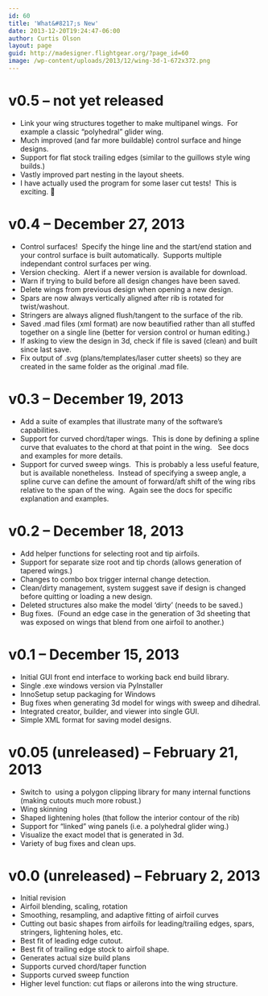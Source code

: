 ```yaml
---
id: 60
title: 'What&#8217;s New'
date: 2013-12-20T19:24:47-06:00
author: Curtis Olson
layout: page
guid: http://madesigner.flightgear.org/?page_id=60
image: /wp-content/uploads/2013/12/wing-3d-1-672x372.png
---
```

# v0.5 &#8211; not yet released

  * Link your wing structures together to make multipanel wings.  For example a classic &#8220;polyhedral&#8221; glider wing.
  * Much improved (and far more buildable) control surface and hinge designs.
  * Support for flat stock trailing edges (similar to the guillows style wing builds.)
  * Vastly improved part nesting in the layout sheets.
  * I have actually used the program for some laser cut tests!  This is exciting. 🙂

# v0.4 &#8211; December 27, 2013

  * Control surfaces!  Specify the hinge line and the start/end station and your control surface is built automatically.  Supports multiple independant control surfaces per wing.
  * Version checking.  Alert if a newer version is available for download.
  * Warn if trying to build before all design changes have been saved.
  * Delete wings from previous design when opening a new design.
  * Spars are now always vertically aligned after rib is rotated for twist/washout.
  * Stringers are always aligned flush/tangent to the surface of the rib.
  * Saved .mad files (xml format) are now beautified rather than all stuffed together on a single line (better for version control or human editing.)
  * If asking to view the design in 3d, check if file is saved (clean) and built since last save.
  * Fix output of .svg (plans/templates/laser cutter sheets) so they are created in the same folder as the original .mad file.

# v0.3 &#8211; December 19, 2013

  * Add a suite of examples that illustrate many of the software&#8217;s capabilities.
  * Support for curved chord/taper wings.  This is done by defining a spline curve that evaluates to the chord at that point in the wing.   See docs and examples for more details.
  * Support for curved sweep wings.  This is probably a less useful feature, but is available nonetheless.  Instead of specifying a sweep angle, a spline curve can define the amount of forward/aft shift of the wing ribs relative to the span of the wing.  Again see the docs for specific explanation and examples.

# v0.2 &#8211; December 18, 2013

  * Add helper functions for selecting root and tip airfoils.
  * Support for separate size root and tip chords (allows generation of tapered wings.)
  * Changes to combo box trigger internal change detection.
  * Clean/dirty management, system suggest save if design is changed before quitting or loading a new design.
  * Deleted structures also make the model &#8216;dirty&#8217; (needs to be saved.)
  * Bug fixes.  (Found an edge case in the generation of 3d sheeting that was exposed on wings that blend from one airfoil to another.)

# v0.1 &#8211; December 15, 2013

  * Initial GUI front end interface to working back end build library.
  * Single .exe windows version via PyInstaller
  * InnoSetup setup packaging for Windows
  * Bug fixes when generating 3d model for wings with sweep and dihedral.
  * Integrated creator, builder, and viewer into single GUI.
  * Simple XML format for saving model designs.

# v0.05 (unreleased) &#8211; February 21, 2013

  * Switch to  using a polygon clipping library for many internal functions (making cutouts much more robust.)
  * Wing skinning
  * Shaped lightening holes (that follow the interior contour of the rib)
  * Support for &#8220;linked&#8221; wing panels (i.e. a polyhedral glider wing.)
  * Visualize the exact model that is generated in 3d.
  * Variety of bug fixes and clean ups.

# v0.0 (unreleased) &#8211; February 2, 2013

  * Initial revision
  * Airfoil blending, scaling, rotation
  * Smoothing, resampling, and adaptive fitting of airfoil curves
  * Cutting out basic shapes from airfoils for leading/trailing edges, spars, stringers, lightening holes, etc.
  * Best fit of leading edge cutout.
  * Best fit of trailing edge stock to airfoil shape.
  * Generates actual size build plans
  * Supports curved chord/taper function
  * Supports curved sweep function
  * Higher level function: cut flaps or ailerons into the wing structure.